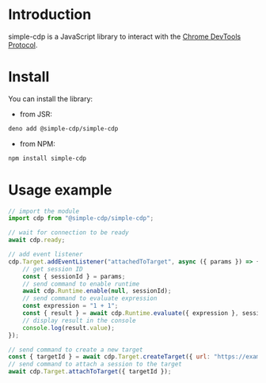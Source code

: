 # Introduction

simple-cdp is a JavaScript library to interact with the [Chrome DevTools Protocol](https://chromedevtools.github.io/devtools-protocol/).

# Install

You can install the library:

- from JSR:

```sh
deno add @simple-cdp/simple-cdp
```

- from NPM:

```sh
npm install simple-cdp
```

# Usage example

```js
// import the module
import cdp from "@simple-cdp/simple-cdp";

// wait for connection to be ready
await cdp.ready;

// add event listener
cdp.Target.addEventListener("attachedToTarget", async ({ params }) => {
    // get session ID
    const { sessionId } = params;
    // send command to enable runtime
    await cdp.Runtime.enable(null, sessionId);
    // send command to evaluate expression
    const expression = "1 + 1";
    const { result } = await cdp.Runtime.evaluate({ expression }, sessionId);
    // display result in the console
    console.log(result.value);
});

// send command to create a new target
const { targetId } = await cdp.Target.createTarget({ url: "https://example.com" });
// send command to attach a session to the target
await cdp.Target.attachToTarget({ targetId });
```